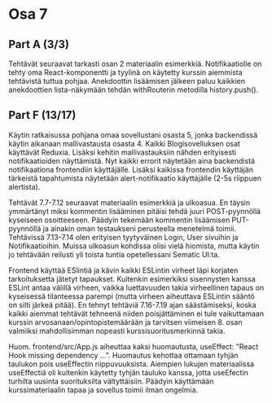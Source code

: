 # Osa 7

## Part A (3/3)

Tehtävät seuraavat tarkasti osan 2 materiaalin esimerkkiä. Notifikaatiolle on tehty oma React-komponentti ja tyylinä on käytetty kurssin aiemmista tehtävistä tuttua pohjaa. Anekdoottin lisäämisen jälkeen paluu kaikkien anekdoottien lista-näkymään tehdän withRouterin metodilla history.push().


## Part F (13/17)

Käytin ratkaisussa pohjana omaa sovellustani osasta 5, jonka backendissä käytin aikanaan mallivastausta osasta 4. Kaikki Blogisovelluksen osat käyttävät Reduxia. Lisäksi kehitin mallivastauksiin nähden erityisesti notifikaatioiden näyttämistä. Nyt kaikki errorit näytetään aina backendistä notifikaationa frontendiin käyttäjälle. Lisäksi kaikissa frontendin käyttäjän tärkeistä tapahtumista näytetään alert-notifikaatio käyttäjälle (2-5s riippuen alertista).

Tehtävät 7.7-7.12 seuraavat materiaalin esimerkkiä ja ulkoasua. En täysin ymmärtänyt miksi kommentin lisääminen pitäisi tehdä juuri POST-pyynnöllä kyseiseen osoitteeseen. Päädyin tekemään kommentin lisäämisen PUT-pyynnöllä ja ainakin oman testaukseni perusteella menetelmä toimii. Tehtävissä 7.13-7.14 olen erityisen tyytyväinen Login, User sivuihin ja Notifikaatioihin. Muissa ulkoasun kohdissa olisi vielä hiomista, mutta käytin jo tehtävään reilusti yli toista tuntia opetellessani Sematic UI:ta.

Frontend käyttää ESlintiä ja kävin kaikki ESLintin virheet läpi korjaten tarkoituksetta jätetyt tapaukset. Kuitenkin esimerkiksi sisennysten kanssa ESLint antaa välillä virheen, vaikka luettavuuden takia virheellinen tapaus on kyseisessä tilanteessa parempi (mutta virheen aiheuttava ESLintin sääntö on silti järkeä pitää). En tehnyt tehtäviä 7.16-7.19 ajan säästämiseksi, koska kaikki aiemmat tehtävät tehneenä niiden poisjättäminen ei tule vaikuttamaan kurssin arvosanaan/opintopistemäärään ja tarvitsen viimeisen 8. osan valmiiksi mahdollisimman nopeasti kurssisuoritusmerkinnä takia.

Huom. frontend/src/App.js aiheuttaa kaksi huomautusta, useEffect: "React Hook missing dependency ...". Huomautus kehottaa ottamaan tyhjän taulukon pois useEffectin riippuvuuksista. Aiempien lukujen materiaalissa useEffectiä oli kuitenkin käytetty tyhjän tauluko kanssa, jotta useEfectin turhilta uusinta suorituksilta vältyttäisiin. Päädyin käyttämään kurssimateriaalin tapaa ja sovellus toimii ilman ongelmia.
